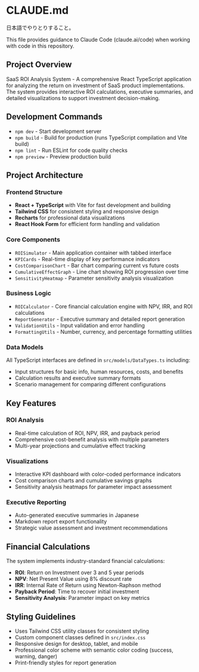 # CLAUDE.md

日本語でやりとりすること。

This file provides guidance to Claude Code (claude.ai/code) when working with code in this repository.

## Project Overview

SaaS ROI Analysis System - A comprehensive React TypeScript application for analyzing the return on investment of SaaS product implementations. The system provides interactive ROI calculations, executive summaries, and detailed visualizations to support investment decision-making.

## Development Commands

- `npm dev` - Start development server
- `npm build` - Build for production (runs TypeScript compilation and Vite build)
- `npm lint` - Run ESLint for code quality checks
- `npm preview` - Preview production build

## Project Architecture

### Frontend Structure
- **React + TypeScript** with Vite for fast development and building
- **Tailwind CSS** for consistent styling and responsive design
- **Recharts** for professional data visualizations
- **React Hook Form** for efficient form handling and validation

### Core Components
- `ROISimulator` - Main application container with tabbed interface
- `KPICards` - Real-time display of key performance indicators
- `CostComparisonChart` - Bar chart comparing current vs future costs
- `CumulativeEffectGraph` - Line chart showing ROI progression over time
- `SensitivityHeatmap` - Parameter sensitivity analysis visualization

### Business Logic
- `ROICalculator` - Core financial calculation engine with NPV, IRR, and ROI calculations
- `ReportGenerator` - Executive summary and detailed report generation
- `ValidationUtils` - Input validation and error handling
- `FormattingUtils` - Number, currency, and percentage formatting utilities

### Data Models
All TypeScript interfaces are defined in `src/models/DataTypes.ts` including:
- Input structures for basic info, human resources, costs, and benefits
- Calculation results and executive summary formats
- Scenario management for comparing different configurations

## Key Features

### ROI Analysis
- Real-time calculation of ROI, NPV, IRR, and payback period
- Comprehensive cost-benefit analysis with multiple parameters
- Multi-year projections and cumulative effect tracking

### Visualizations
- Interactive KPI dashboard with color-coded performance indicators
- Cost comparison charts and cumulative savings graphs
- Sensitivity analysis heatmaps for parameter impact assessment

### Executive Reporting
- Auto-generated executive summaries in Japanese
- Markdown report export functionality
- Strategic value assessment and investment recommendations

## Financial Calculations

The system implements industry-standard financial calculations:
- **ROI**: Return on Investment over 3 and 5 year periods
- **NPV**: Net Present Value using 8% discount rate
- **IRR**: Internal Rate of Return using Newton-Raphson method
- **Payback Period**: Time to recover initial investment
- **Sensitivity Analysis**: Parameter impact on key metrics

## Styling Guidelines

- Uses Tailwind CSS utility classes for consistent styling
- Custom component classes defined in `src/index.css`
- Responsive design for desktop, tablet, and mobile
- Professional color scheme with semantic color coding (success, warning, danger)
- Print-friendly styles for report generation